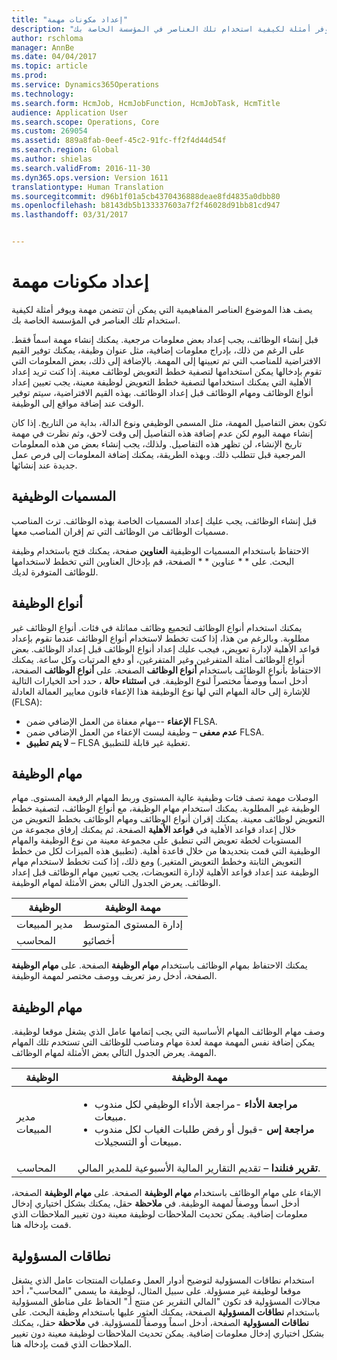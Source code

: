 ```yaml
---
title: "إعداد مكونات مهمة"
description: "يصف هذا الموضوع العناصر المفاهيمية التي يمكن أن تتضمن مهمة ويوفر أمثلة لكيفية استخدام تلك العناصر في المؤسسة الخاصة بك."
author: rschloma
manager: AnnBe
ms.date: 04/04/2017
ms.topic: article
ms.prod: 
ms.service: Dynamics365Operations
ms.technology: 
ms.search.form: HcmJob, HcmJobFunction, HcmJobTask, HcmTitle
audience: Application User
ms.search.scope: Operations, Core
ms.custom: 269054
ms.assetid: 889a8fab-0eef-45c2-91fc-ff2f4d44d54f
ms.search.region: Global
ms.author: shielas
ms.search.validFrom: 2016-11-30
ms.dyn365.ops.version: Version 1611
translationtype: Human Translation
ms.sourcegitcommit: d96b1f01a5cb4370436888deae8fd4835a0dbb80
ms.openlocfilehash: b8143db5b133337603a7f2f46028d91bb81cd947
ms.lasthandoff: 03/31/2017


---
```


# <a name="setting-up-the-components-of-a-job"></a>إعداد مكونات مهمة

يصف هذا الموضوع العناصر المفاهيمية التي يمكن أن تتضمن مهمة ويوفر أمثلة لكيفية استخدام تلك العناصر في المؤسسة الخاصة بك. 

قبل إنشاء الوظائف، يجب إعداد بعض معلومات مرجعية. يمكنك إنشاء مهمة اسماً فقط. على الرغم من ذلك، بإدراج معلومات إضافية، مثل عنوان وظيفة، يمكنك توفير القيم الافتراضية للمناصب التي تم تعيينها إلى المهمة. بالإضافة إلى ذلك، بعض المعلومات التي تقوم بإدخالها يمكن استخدامها لتصفية خطط التعويض لوظائف معينة. إذا كنت تريد إعداد الأهلية التي يمكنك استخدامها لتصفية خطط التعويض لوظيفة معينة، يجب تعيين إعداد أنواع الوظائف ومهام الوظائف قبل إعداد الوظائف. بهذه القيم الافتراضية، سيتم توفير الوقت عند إضافة مواقع إلى الوظيفة. 

تكون بعض التفاصيل المهمة، مثل المسمى الوظيفي ونوع الدالة، بداية من التاريخ. إذا كان إنشاء مهمة اليوم لكن عدم إضافة هذه التفاصيل إلى وقت لاحق، وثم نظرت في مهمة تاريخ الإنشاء، لن تظهر هذه التفاصيل. ولذلك، يجب إنشاء بعض من هذه المعلومات المرجعية قبل تتطلب ذلك. وبهذه الطريقة، يمكنك إضافة المعلومات إلى فرص عمل جديدة عند إنشائها.

## <a name="job-titles"></a>المسميات الوظيفية
قبل إنشاء الوظائف، يجب عليك إعداد المسميات الخاصة بهذه الوظائف. ترث المناصب مسميات الوظائف من الوظائف التي تم إقران المناصب معها. 

الاحتفاظ باستخدام المسميات الوظيفية **العناوين** صفحة، يمكنك فتح باستخدام وظيفة البحث. على * * عناوين * * الصفحة، قم بإدخال العناوين التي تخطط لاستخدامها للوظائف المتوفرة لديك.

## <a name="job-types"></a>أنواع الوظيفة
يمكنك استخدام أنواع الوظائف لتجميع وظائف مماثلة في فئات. أنواع الوظائف غير مطلوبة. وبالرغم من هذا، إذا كنت تخطط لاستخدام أنواع الوظائف عندما تقوم بإعداد قواعد الأهلية لإدارة تعويض، فيجب عليك إعداد أنواع الوظائف قبل إعداد الوظائف. بعض أنواع الوظائف أمثلة المتفرغين وغير المتفرغين، أو دفع المرتبات وكل ساعة. يمكنك الاحتفاظ بأنواع الوظائف باستخدام **أنواع الوظائف** الصفحة. على **أنواع الوظائف** الصفحة، أدخل اسماً ووصفاً مختصراً لنوع الوظيفة. في **استثناء حالة** ، حدد أحد الخيارات التالية للإشارة إلى حالة المهام التي لها نوع الوظيفة هذا الإعفاء قانون معايير العمالة العادلة (FLSA):

-   **الإعفاء** --مهام معفاة من العمل الإضافي ضمن FLSA.
-   **عدم معفى** – وظيفة ليست الإعفاء من العمل الإضافي ضمن FLSA.
-   **لا يتم تطبيق** – FLSA تغطية غير قابلة للتطبيق.

## <a name="job-functions"></a>مهام الوظيفة
الوصلات مهمة تصف فئات وظيفية عالية المستوى وربط المهام الرفيعة المستوى. مهام الوظيفة غير المطلوبة. يمكنك استخدام مهام الوظيفة، مع أنواع الوظائف، لتصفية خطط التعويض لوظائف معينة. يمكنك إقران أنواع الوظائف ومهام الوظائف بخطط التعويض من خلال إعداد قواعد الأهلية في **قواعد الأهلية** الصفحة. ثم يمكنك إرفاق مجموعة من المستويات لخطة تعويض التي تنطبق على مجموعة معينة من نوع الوظيفة والمهام الوظيفية التي قمت بتحديدها من خلال قاعدة أهلية. (تطبيق هذه الميزات لكل من خطط التعويض الثابتة وخطط التعويض المتغير.) ومع ذلك، إذا كنت تخطط لاستخدام مهام الوظيفة عند إعداد قواعد الأهلية لإدارة التعويضات، يجب تعيين مهام الوظائف قبل إعداد الوظائف. يعرض الجدول التالي بعض الأمثلة لمهام الوظيفة.

| الوظيفة           | مهمة الوظيفة         |
|---------------|----------------------|
| مدير المبيعات | إدارة المستوى المتوسط    |
| المحاسب    | أخصائيو        |

يمكنك الاحتفاظ بمهام الوظائف باستخدام **مهام الوظيفة** الصفحة. على **مهام الوظيفة** الصفحة، أدخل رمز تعريف ووصف مختصر لمهمة الوظيفة.

## <a name="job-tasks"></a>مهام الوظيفة
وصف مهام الوظائف المهام الأساسية التي يجب إتمامها عامل الذي يشغل موقعا لوظيفة. يمكن إضافة نفس المهمة مهمة لعدة مهام ومناصب للوظائف التي تستخدم تلك المهام المهمة. يعرض الجدول التالي بعض الأمثلة لمهام الوظائف.

<table>
<thead>
<tr class="header">
<th>الوظيفة</th>
<th>مهمة الوظيفة</th>
</tr>
</thead>
<tbody>
<tr class="odd">
<td>مدير المبيعات</td>
<td><ul>
<li><strong>مراجعة الأداء</strong> -مراجعة الأداء الوظيفي لكل مندوب مبيعات.</li>
<li><strong>مراجعة إس</strong> -قبول أو رفض طلبات الغياب لكل مندوب مبيعات أو التسجيلات.</li>
</ul></td>
</tr>
<tr class="even">
<td>المحاسب</td>
<td><strong>تقرير فنلندا</strong> – تقديم التقارير المالية الأسبوعية للمدير المالي.</td>
</tr>
</tbody>
</table>

الإبقاء على مهام الوظائف باستخدام **مهام الوظيفة** الصفحة. على **مهام الوظيفة** الصفحة، أدخل اسماً ووصفاً لمهمة الوظيفة. في **ملاحظة** حقل، يمكنك بشكل اختياري إدخال معلومات إضافية. يمكن تحديث الملاحظات لوظيفة معينة دون تغيير الملاحظات الذي قمت بإدخاله هنا.

## <a name="areas-of-responsibility"></a>نطاقات المسؤولية
استخدام نطاقات المسؤولية لتوضيح أدوار العمل وعمليات المنتجات عامل الذي يشغل موقعا لوظيفة غير مسؤولة. على سبيل المثال، لوظيفة ما يسمى "المحاسب"، أحد مجالات المسؤولية قد تكون "المالي التقرير عن منتج أ." الحفاظ على مناطق المسؤولية باستخدام **نطاقات المسؤولية** الصفحة، يمكنك العثور عليها باستخدام وظيفة البحث. على **نطاقات المسؤولية** الصفحة، أدخل اسماً ووصفاً للمسؤولية. في **ملاحظة** حقل، يمكنك بشكل اختياري إدخال معلومات إضافية. يمكن تحديث الملاحظات لوظيفة معينة دون تغيير الملاحظات الذي قمت بإدخاله هنا.


